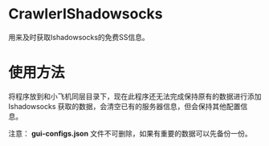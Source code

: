# CrawlerIShadowsocks
用来及时获取Ishadowsocks的免费SS信息。

# 使用方法
将程序放到和小飞机同层目录下，现在此程序还无法完成保持原有的数据进行添加 Ishadowsocks 获取的数据，会清空已有的服务器信息，但会保持其他配置信息。

注意： **gui-configs.json** 文件不可删除，如果有重要的数据可以先备份一份。

